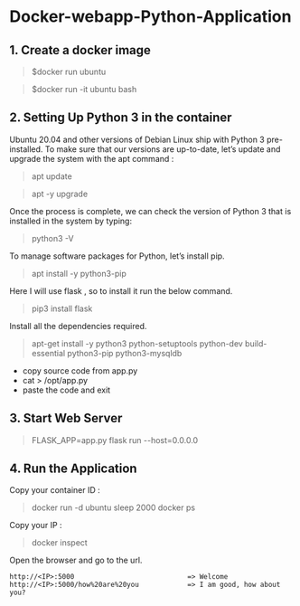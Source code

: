 # Docker-webapp-Python-Application


## 1. Create a docker image 

> $docker run ubuntu

> $docker run -it ubuntu bash


## 2. Setting Up Python 3 in the container

Ubuntu 20.04 and other versions of Debian Linux ship with Python 3 pre-installed. To make sure that our versions are up-to-date, let’s update and upgrade the system with the apt command :

> apt update

> apt -y upgrade


Once the process is complete, we can check the version of Python 3 that is installed in the system by typing:

> python3 -V 



To manage software packages for Python, let’s install pip.

> apt install -y python3-pip


Here I will use flask , so to install it run the below command.

> pip3 install flask


Install all the dependencies required.

> apt-get install -y python3 python-setuptools python-dev build-essential python3-pip python3-mysqldb


* copy source code from app.py
* cat > /opt/app.py
* paste the code and exit



## 3. Start Web Server

> FLASK_APP=app.py flask run --host=0.0.0.0


## 4. Run the Application

Copy your container ID :
> docker run -d ubuntu sleep 2000
> docker ps

Copy your IP :
> docker inspect <container ID>
  
Open the browser and go to the url.

```
http://<IP>:5000                            => Welcome
http://<IP>:5000/how%20are%20you            => I am good, how about you?
```








